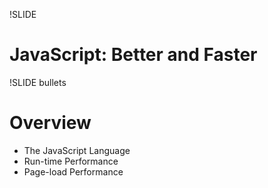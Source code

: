!SLIDE
# JavaScript: Better and Faster #

!SLIDE bullets
# Overview #

* The JavaScript Language
* Run-time Performance
* Page-load Performance